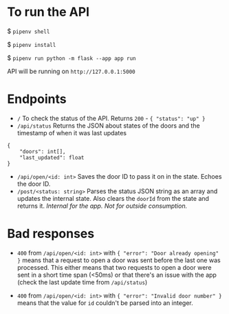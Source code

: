 # To run the API

$ `pipenv shell`

$ `pipenv install`

$ `pipenv run python -m flask --app app run`

API will be running on `http://127.0.0.1:5000`

# Endpoints

-   `/` To check the status of the API. Returns `200` - `{ "status": "up" }`
-   `/api/status` Returns the JSON about states of the doors and the timestamp of when it was last updates

```
{
    "doors": int[],
    "last_updated": float
}
```

-   `/api/open/<id: int>` Saves the door ID to pass it on in the state. Echoes the door ID.
-   `/post/<status: string>` Parses the status JSON string as an array and updates the internal state. Also clears the `doorId` from the state and returns it.
    _Internal for the app. Not for outside consumption._

# Bad responses

-   `400` from `/api/open/<id: int>` with `{ "error": "Door already opening" }` means that a request to open a door was sent before the last one was processed. This either means that two requests to open a door were sent in a short time span (<50ms) or that there's an issue with the app (check the last update time from `/api/status`)

-   `400` from `/api/open/<id: int>` with `{ "error": "Invalid door number" }` means that the value for `id` couldn't be parsed into an integer.
